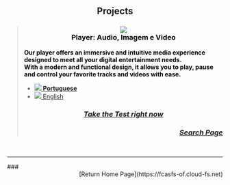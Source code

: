 <script>
  var link = document.createElement('link');
    link.rel = 'icon';    link.href = 'favicon.png';     link.type = 'image/png';
    document.head.appendChild(link);
</script>

<style>
[href="https://fcasfs-of.cloud-fs.net/"]{  text-align:center;  display:block; }
  
</style>


## <span style="display:block;text-align:center;"> Projects </span>

> ### <span style="display:block;text-align:center;"> ![](https://fcasfs-of.cloud-fs.net/Icon/mdpl.png) <br/> <span style="color:#000;"> Player: Audio, Imagem e Video </span> </span>
> <span style="color:#000;"> **Our player offers an immersive and intuitive media experience designed to meet all your digital entertainment needs. <br/>With a modern and functional design, it allows you to play, pause and control your favorite tracks and videos with ease.** </span>
> - [![](https://fcasfs-of.cloud-fs.net/Icon/br.png) **Portuguese**](https://player.fcasfs-of.cloud-fs.net/)
> - [![](https://fcasfs-of.cloud-fs.net/Icon/en.png) English](https://player.fcasfs-of.cloud-fs.net/en)
> ### <span style="display:block;text-align:center;"> [***Take the Test right now***](projects/test/mdpl) </span>
> ### <span style="display:block;text-align:right;"> [***Search Page***](player/search) </span>

<br/>
<hr />
### <span style="display:block;text-align:right;"> [Return Home Page](https://fcasfs-of.cloud-fs.net) </span>
<br/><br/>
